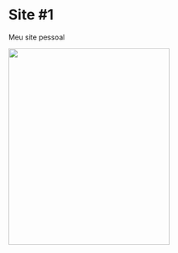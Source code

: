 # Site #1
<p>Meu site pessoal</p>
<img src="" alt:="Antoniel Santos"  width="320px" height="390px"/>
